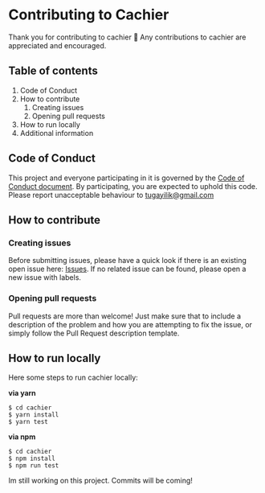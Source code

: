# Contributing to Cachier

Thank you for contributing to cachier :tada: Any contributions to cachier are
appreciated and encouraged.

## Table of contents

1. Code of Conduct
2. How to contribute
    1. Creating issues
    3. Opening pull requests
4. How to run locally
3. Additional information

## Code of Conduct

This project and everyone participating in it is governed by the [Code of Conduct document](https://github.com/tugayilik/cachier/blob/master/CODE_OF_CONDUCT.md).
By participating, you are expected to uphold this code. Please report unacceptable behaviour to tugayilik@gmail.com

## How to contribute

### Creating issues

Before submitting issues, please have a quick look if there is an existing open issue here: [Issues](https://github.com/tugayilik/cachier/issues). If no related issue can be found,
please open a new issue with labels.

### Opening pull requests

Pull requests are more than welcome! Just make sure that to include a description of the problem and how you are attempting to fix the issue, or
simply follow the Pull Request description template.

## How to run locally

Here some steps to run cachier locally:

**via yarn**

```
$ cd cachier
$ yarn install
$ yarn test
```

**via npm**

```
$ cd cachier
$ npm install
$ npm run test
```

Im still working on this project. Commits will be coming!
